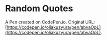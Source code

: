 # Random Quotes

A Pen created on CodePen.io. Original URL: [https://codepen.io/oliakuzyura/pen/abvaOpL](https://codepen.io/oliakuzyura/pen/abvaOpL).


